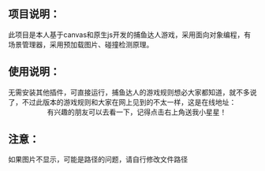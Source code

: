 ## 项目说明：
此项目是本人基于canvas和原生js开发的捕鱼达人游戏，采用面向对象编程，有场景管理器，采用预加载图片、碰撞检测原理。
## 使用说明：
无需安装其他插件，可直接运行，捕鱼达人的游戏规则想必大家都知道，就不多说了，不过此版本的游戏规则和大家在网上见到的不太一样，这是在线地址：
                               有兴趣的朋友可以去看一下，记得点击右上角送我小星星！
                              
## 注意：
如果图片不显示，可能是路径的问题，请自行修改文件路径                            
